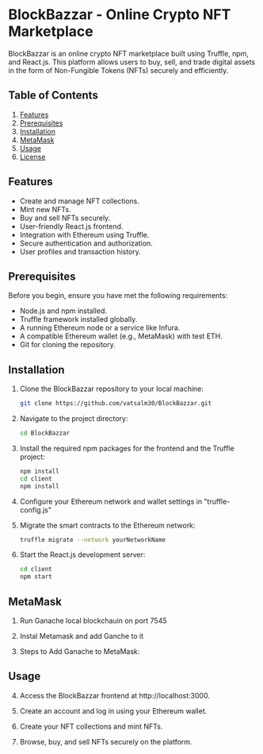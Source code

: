 # BlockBazzar - Online Crypto NFT Marketplace

BlockBazzar is an online crypto NFT marketplace built using Truffle, npm, and React.js. This platform allows users to buy, sell, and trade digital assets in the form of Non-Fungible Tokens (NFTs) securely and efficiently.

## Table of Contents

1. [Features](#features)
2. [Prerequisites](#prerequisites)
3. [Installation](#installation)
4. [MetaMask](#MetaMask)
5. [Usage](#usage)
6. [License](#license)

## Features

- Create and manage NFT collections.
- Mint new NFTs.
- Buy and sell NFTs securely.
- User-friendly React.js frontend.
- Integration with Ethereum using Truffle.
- Secure authentication and authorization.
- User profiles and transaction history.

## Prerequisites

Before you begin, ensure you have met the following requirements:

- Node.js and npm installed.
- Truffle framework installed globally.
- A running Ethereum node or a service like Infura.
- A compatible Ethereum wallet (e.g., MetaMask) with test ETH.
- Git for cloning the repository.

## Installation

1. Clone the BlockBazzar repository to your local machine:

   ```bash
   git clone https://github.com/vatsalm30/BlockBazzar.git
2. Navigate to the project directory:
   ```bash
   cd BlockBazzar
3. Install the required npm packages for the frontend and the Truffle project:
   ```bash
   npm install
   cd client
   npm install
4. Configure your Ethereum network and wallet settings in "truffle-config.js"
5. Migrate the smart contracts to the Ethereum network:
   ```bash
   truffle migrate --network yourNetworkName
6. Start the React.js development server:
   ```bash
   cd client
   npm start

## MetaMask
1. Run Ganache local blockchauin on port 7545
   
2. Instal Metamask and add Ganche to it
   
3. Steps to Add Ganache to MetaMask:
   
   
## Usage

   
4. Access the BlockBazzar frontend at http://localhost:3000.

5. Create an account and log in using your Ethereum wallet.

6. Create your NFT collections and mint NFTs.

7. Browse, buy, and sell NFTs securely on the platform.

